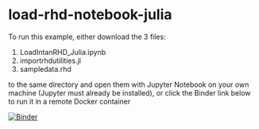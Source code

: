 # load-rhd-notebook-julia

To run this example, either download the 3 files:
1. LoadIntanRHD_Julia.ipynb
2. importrhdutilities.jl
3. sampledata.rhd


to the same directory and open them with Jupyter Notebook on your own machine (Jupyter must already be installed), or click the Binder link below to run it in a remote Docker container 

[![Binder](https://mybinder.org/badge_logo.svg)](https://mybinder.org/v2/gh/adrian-foy/load-rhd-notebook-julia/HEAD)
